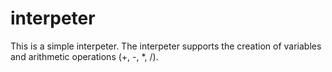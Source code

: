 # interpeter
This is a simple interpeter.
The interpeter supports the creation of variables and arithmetic operations (+, -, *, /).  